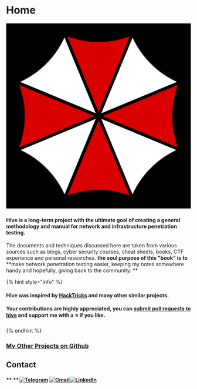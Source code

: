 # Home

![](.gitbook/assets/logo.png)

#### **Hive is a long-term project with** the ultimate goal of creating a general methodology and manual for network and infrastructure penetration testing.&#x20;

The documents and techniques discussed here are taken from various sources such as blogs, cyber security courses, cheat sheets, books, CTF experience and personal researches. **the soul purpose of this "book" is to** **make network penetration testing easier, keeping my notes somewhere handy and hopefully, giving back to the community. **

{% hint style="info" %}
#### Hive was inspired by [HackTricks](https://book.hacktricks.xyz) and many other similar projects.

#### Your contributions are highly appreciated, you can [submit pull requests to hive](https://github.com/7h3w4lk3r/THE\_HIVE) and support me with a :star: if you like.
{% endhint %}

### [My Other Projects on Github](https://github.com/7h3w4lk3r)

## **Contact**

#### ** **[![Telegram](https://img.shields.io/badge/Telegram-2CA5E0?style=for-the-badge\&logo=telegram\&logoColor=white)](https://t.me/TH3W4LK3R) [![Gmail](https://img.shields.io/badge/Gmail-D14836?style=for-the-badge\&logo=gmail\&logoColor=white)](mailto:bl4ckr4z3r@gmail.com)[![LinkedIn](https://img.shields.io/badge/LinkedIn-0077B5?style=for-the-badge\&logo=linkedin\&logoColor=white)](https://www.linkedin.com/in/pouya-s-a-770444223)
